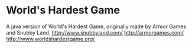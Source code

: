 # World's Hardest Game
A java version of World's Hardest Game, originally made by Armor Games and Snubby Land. http://www.snubbyland.com/ http://armorgames.com/ http://www.worldshardestgame.org/
